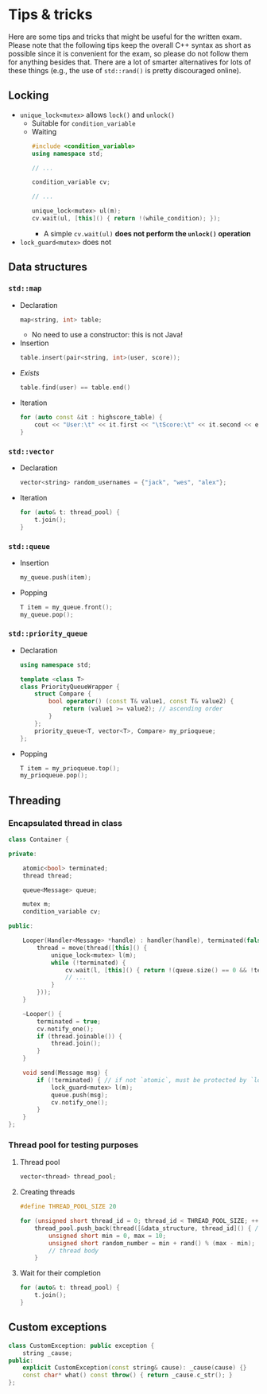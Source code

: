 # Tips & tricks

Here are some tips and tricks that might be useful for the written exam.
Please note that the following tips keep the overall C++ syntax as short
as possible since it is convenient for the exam, so please do not follow
them for anything besides that.
There are a lot of smarter alternatives for lots of these things
(e.g., the use of `std::rand()` is pretty discouraged online).

## Locking
- `unique_lock<mutex>` allows `lock()` and `unlock()`
    - Suitable for `condition_variable`
    - Waiting
        ```cpp
      #include <condition_variable>
      using namespace std;
      
      // ...

      condition_variable cv;
      
      // ...
      
      unique_lock<mutex> ul(m);
      cv.wait(ul, [this]() { return !(while_condition); });
        ```
        - A simple `cv.wait(ul)` **does not perform the `unlock()` operation**
- `lock_guard<mutex>` does not

## Data structures

### `std::map`
- Declaration
    ```cpp
    map<string, int> table;
    ```
    - No need to use a constructor: this is not Java!
- Insertion
    ```cpp
    table.insert(pair<string, int>(user, score));
    ```
- _Exists_
    ```cpp
    table.find(user) == table.end()
    ```
- Iteration
    ```cpp
    for (auto const &it : highscore_table) {
        cout << "User:\t" << it.first << "\tScore:\t" << it.second << endl;
    }
    ```

### `std::vector`
- Declaration
    ```cpp
    vector<string> random_usernames = {"jack", "wes", "alex"};
    ```
- Iteration
    ```cpp
    for (auto& t: thread_pool) {
        t.join();
    }
    ```

### `std::queue`
- Insertion
    ```cpp
    my_queue.push(item);
    ```
- Popping
    ```cpp
    T item = my_queue.front();
    my_queue.pop();
    ```

### `std::priority_queue`
- Declaration
    ```cpp
    using namespace std;
    
    template <class T>
    class PriorityQueueWrapper {
        struct Compare {
            bool operator() (const T& value1, const T& value2) {
                return (value1 >= value2); // ascending order
            }
        };
        priority_queue<T, vector<T>, Compare> my_prioqueue;
    };
    ```
- Popping
    ```cpp
    T item = my_prioqueue.top();
    my_prioqueue.pop();
    ```

## Threading

### Encapsulated thread in class
```cpp
class Container {

private:

    atomic<bool> terminated;
    thread thread;

    queue<Message> queue;

    mutex m;
    condition_variable cv;

public:

    Looper(Handler<Message> *handle) : handler(handle), terminated(false) {
        thread = move(thread([this]() {
            unique_lock<mutex> l(m);
            while (!terminated) {
                cv.wait(l, [this]() { return !(queue.size() == 0 && !terminated); });
                // ...
            }
        }));
    }

    ~Looper() {
        terminated = true;
        cv.notify_one();
        if (thread.joinable()) {
            thread.join();
        }
    }

    void send(Message msg) {
        if (!terminated) { // if not `atomic`, must be protected by `lock_guard`
            lock_guard<mutex> l(m);
            queue.push(msg);
            cv.notify_one();
        }
    }
};
```

### Thread pool for testing purposes
1. Thread pool
    ```cpp
    vector<thread> thread_pool;
    ```
1. Creating threads
    ```cpp
    #define THREAD_POOL_SIZE 20

    for (unsigned short thread_id = 0; thread_id < THREAD_POOL_SIZE; ++thread_id) {
        thread_pool.push_back(thread([&data_structure, thread_id]() { /* `thread_id` by value! */
            unsigned short min = 0, max = 10;
            unsigned short random_number = min + rand() % (max - min);
            // thread body
        }
    ```
1. Wait for their completion
    ```cpp
    for (auto& t: thread_pool) {
        t.join();
    }
    ```

## Custom exceptions
```cpp
class CustomException: public exception {
    string _cause;
public:
    explicit CustomException(const string& cause): _cause(cause) {}
    const char* what() const throw() { return _cause.c_str(); }
};
```
